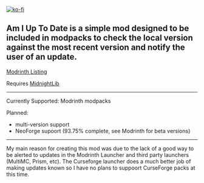 [![ko-fi](https://ko-fi.com/img/githubbutton_sm.svg)](https://ko-fi.com/P5P613RFGD)

Am I Up To Date is a simple mod designed to be included in modpacks to check the local version against the most recent version and notify the user of an update.
---------------------------------------------------------------------------------------------------------------------------------------------------------------------------------------------------------------------------------------------

[Modrinth Listing](https://modrinth.com/project/aiutd)

Requires [MidnightLib](https://github.com/TeamMidnightDust/MidnightLib)

---------------------------------------------------------------------------------------------------------------------------------------------------------------------------------------------------------------------------------------------

Currently Supported:
Modrinth modpacks

Planned:

* multi-version support
* NeoForge supoort (93.75% complete, see Modrinth for beta versions)
---------------------------------------------------------------------------------------------------------------------------------------------------------------------------------------------------------------------------------------------

My main reason for creating this mod was due to the lack of a good way to be alerted to updates in the Modrinth Launcher and third party launchers (MultiMC, Prism, etc). The Curseforge launcher does a much better job of making updates known so I have no plans to suppoort CurseForge packs at this time.
